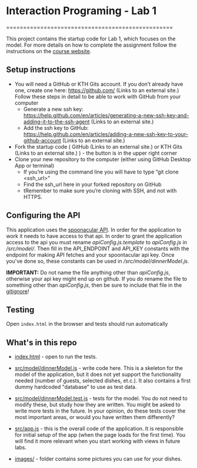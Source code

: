 # Interaction Programing - Lab 1
=================================================

This project contains the startup code for Lab 1, which focuses on the model. For more details on how to complete the assignment follow the instructions on the [course website](https://kth.instructure.com/courses/19629/assignments/100296).

## Setup instructions
* You will need a GitHub or KTH Gits account. If you don’t already have one, create one here: https://github.com/  (Links to an external site.)
Follow these steps in detail to be able to work with GitHub from your computer
    * Generate a new ssh key: https://help.github.com/en/articles/generating-a-new-ssh-key-and-adding-it-to-the-ssh-agent  (Links to an external site.)
    * Add the ssh key to GitHub: https://help.github.com/en/articles/adding-a-new-ssh-key-to-your-github-account  (Links to an external site.)
* Fork the startup code ( GitHub  (Links to an external site.) or KTH Gits  (Links to an external site.) ) - the button is in the upper right corner
* Clone your new repository to the computer (either using GitHub Desktop App or terminal)
    * If you’re using the command line you will have to type “git clone <ssh_url>”
    * Find the ssh_url here in your forked repository on GitHub
    * tRemember to make sure you’re cloning with SSH, and not with HTTPS. 

## Configuring the API
This application uses the [spoonacular API](link). In order for the application to work it needs to have access to that api. In order to grant the application access to the api you must rename *apiConfig.js.template* to *apiConfig.js* in */src/model/*. Then fill in the API_ENDPOINT and API_KEY constants with the endpoint for making API fetches and your spoontacular api key. Once you've done so, these constants can be used in */src/model/dinnerModel.js*.  

**IMPORTANT:** Do not name the file anything other than *apiConfig.js*, otherwise your api key might end up on github. If you do rename the file to something other than *apiConfig.js*, then be sure to include that file in the [gitignore](link)!

## Testing
Open `index.html` in the browser and tests should run automatically

## What's in this repo
* [index.html](/index.html) - open to run the tests. 
* [src/model/dinnerModel.js](/src/model/dinnerModel.js) - write code here. This is a skeleton for the model of the application, but it does not yet support the functionality needed (number of guests, selected dishes, et.c.). It also contains a first dummy hardcoded "database" to use as test data.
* [src/model/dinnerModel.test.js](/src/model/dinnerModel.test.js) - tests for the model. You do not need to modify these, but study how they are written. You might be asked to write more tests in the future. In your opinion, do these tests cover the most important areas, or would you have written them differently? 

* [src/app.js](/src/app.js) - this is the overall code of the application. It is responsible for initial setup of the app (when the page loads for the first time). You will find it more relevant when you start working with views in future labs.
* [images/](/images) - folder contains some pictures you can use for your dishes.

